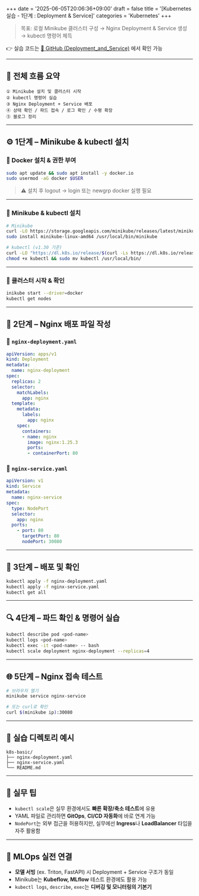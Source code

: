 +++
date = '2025-06-05T20:06:36+09:00'
draft = false
title = '[Kubernetes 실습 - 1단계 : Deployment & Service]'
categories = 'Kubernetes'
+++

> 목표: 로컬 Minikube 클러스터 구성 → Nginx Deployment & Service 생성 → kubectl 명령어 체득
> 

👉 실습 코드는 [🔗 GitHub (Deployment_and_Service)](https://github.com/keonhoban/mlops-infra-labs/tree/main/k8s-basic/01_Deployment_and_Service) 에서 확인 가능

---

## 🧭 전체 흐름 요약

```
① Minikube 설치 및 클러스터 시작
② kubectl 명령어 실습
③ Nginx Deployment + Service 배포
④ 상태 확인 / 파드 접속 / 로그 확인 / 수평 확장
⑤ 블로그 정리
```

---

## ⚙️ 1단계 – Minikube & kubectl 설치

### 🔹 Docker 설치 & 권한 부여

```bash
sudo apt update && sudo apt install -y docker.io
sudo usermod -aG docker $USER
```

> ⚠️ 설치 후 logout → login 또는 newgrp docker 실행 필요
> 

---

### 🔹 Minikube & kubectl 설치

```bash
# Minikube
curl -LO https://storage.googleapis.com/minikube/releases/latest/minikube-linux-amd64
sudo install minikube-linux-amd64 /usr/local/bin/minikube

# kubectl (v1.30 기준)
curl -LO "https://dl.k8s.io/release/$(curl -Ls https://dl.k8s.io/release/stable.txt)/bin/linux/amd64/kubectl"
chmod +x kubectl && sudo mv kubectl /usr/local/bin/
```

---

### 🚀 클러스터 시작 & 확인

```bash
inikube start --driver=docker
kubectl get nodes
```

---

## 🧱 2단계 – Nginx 배포 파일 작성

### 📄 `nginx-deployment.yaml`

```yaml
apiVersion: apps/v1
kind: Deployment
metadata:
  name: nginx-deployment
spec:
  replicas: 2
  selector:
    matchLabels:
      app: nginx
  template:
    metadata:
      labels:
        app: nginx
    spec:
      containers:
      - name: nginx
        image: nginx:1.25.3
        ports:
        - containerPort: 80
```

### 📄 `nginx-service.yaml`

```yaml
apiVersion: v1
kind: Service
metadata:
  name: nginx-service
spec:
  type: NodePort
  selector:
    app: nginx
  ports:
    - port: 80
      targetPort: 80
      nodePort: 30080
```

---

## 🧪 3단계 – 배포 및 확인

```bash
kubectl apply -f nginx-deployment.yaml
kubectl apply -f nginx-service.yaml
kubectl get all
```

---

## 🔍 4단계 – 파드 확인 & 명령어 실습

```bash
kubectl describe pod <pod-name>
kubectl logs <pod-name>
kubectl exec -it <pod-name> -- bash
kubectl scale deployment nginx-deployment --replicas=4
```

---

## 🌐 5단계 – Nginx 접속 테스트

```bash
# 브라우저 열기
minikube service nginx-service

# 또는 curl로 확인
curl $(minikube ip):30080
```

---

## 📂 실습 디렉토리 예시

```
k8s-basic/
├── nginx-deployment.yaml
├── nginx-service.yaml
└── README.md
```

---

## 🧩 실무 팁

- `kubectl scale`은 실무 환경에서도 **빠른 확장/축소 테스트**에 유용
- YAML 파일로 관리하면 **GitOps**, **CI/CD 자동화**에 바로 연계 가능
- `NodePort`는 외부 접근을 허용하지만, 실무에선 **Ingress**나 **LoadBalancer** 타입을 자주 활용함

--- 

## 🔧 MLOps 실전 연결

- **모델 서빙** (ex. Triton, FastAPI) 시 Deployment + Service 구조가 동일
- Minikube는 **Kubeflow, MLflow** 테스트 환경에도 활용 가능
- `kubectl logs`, `describe`, `exec`는 **디버깅 및 모니터링의 기본기**

